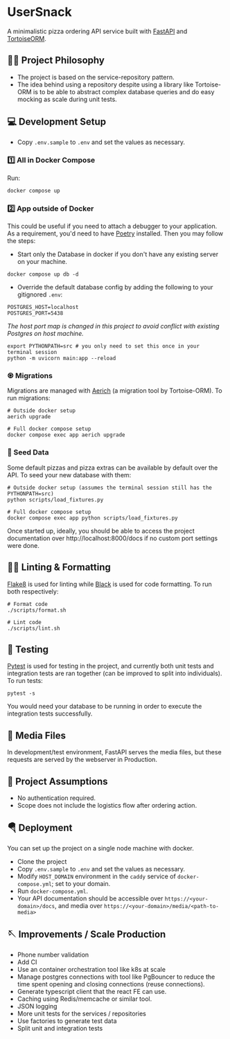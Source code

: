 # UserSnack
A minimalistic pizza ordering API service built with [FastAPI](https://fastapi.tiangolo.com/) and 
[TortoiseORM](https://tortoise.github.io).

## ✍🏾 Project Philosophy
- The project is based on the service-repository pattern. 
- The idea behind using a repository despite using a library like Tortoise-ORM is to be able to abstract 
complex database queries and do easy mocking as scale during unit tests.

## 💻 Development Setup
- Copy `.env.sample` to `.env` and set the values as necessary.

### 1️⃣ All in Docker Compose
Run:
```shell
docker compose up
```

### 2️⃣ App outside of Docker
This could be useful if you need to attach a debugger to your application. As a requirement, you'd need to have 
[Poetry](https://python-poetry.org/) installed. Then you may follow the steps:

- Start only the Database in docker if you don't have any existing server on your machine.
```shell
docker compose up db -d
```

- Override the default database config by adding the following to your gitignored `.env`:

```
POSTGRES_HOST=localhost
POSTGRES_PORT=5438
```

_The host port map is changed in this project to avoid conflict with existing Postgres on host machine._

```shell
export PYTHONPATH=src # you only need to set this once in your terminal session
python -m uvicorn main:app --reload
```

###  ♼ Migrations
Migrations are managed with [Aerich](https://github.com/tortoise/aerich) (a migration tool by Tortoise-ORM). To 
run migrations:

```shell
# Outside docker setup
aerich upgrade

# Full docker compose setup
docker compose exec app aerich upgrade
```

### 🌱 Seed Data
Some default pizzas and pizza extras can be available by default over the API. To seed your new database with them:

```shell
# Outside docker setup (assumes the terminal session still has the PYTHONPATH=src)
python scripts/load_fixtures.py

# Full docker compose setup
docker compose exec app python scripts/load_fixtures.py
```

Once started up, ideally, you should be able to access the project documentation over http://localhost:8000/docs 
if no custom port settings were done.

## 🥷🏼 Linting & Formatting
[Flake8](https://flake8.pycqa.org/en/latest/) is used for linting while [Black](https://github.com/psf/black) is used 
for code formatting. To run both respectively:

```shell
# Format code
./scripts/format.sh

# Lint code
./scripts/lint.sh
```

## 🧪 Testing
[Pytest](https://pytest.org) is used for testing in the project, and currently both unit tests and integration tests are ran together 
(can be improved to split into individuals). To run tests:

```shell
pytest -s
```

You would need your database to be running in order to execute the integration tests successfully.


## 🌌 Media Files
In development/test environment, FastAPI serves the media files, but these requests are served by the webserver in 
Production.

## 🧢 Project Assumptions
- No authentication required.
- Scope does not include the logistics flow after ordering action.

## 🪂 Deployment
You can set up the project on a single node machine with docker.

- Clone the project
- Copy `.env.sample` to `.env` and set the values as necessary.
- Modify `HOST_DOMAIN` environment in the `caddy` service of `docker-compose.yml`; set to your domain.
- Run `docker-compose.yml`.
- Your API documentation should be accessible over `https://<your-domain>/docs`, and media over `https://<your-domain>/media/<path-to-media>`

## 🪡 Improvements / Scale Production
- Phone number validation
- Add CI
- Use an container orchestration tool like k8s at scale
- Manage postgres connections with tool like PgBouncer to reduce the time spent opening and closing connections (reuse connections).
- Generate typescript client that the react FE can use. 
- Caching using Redis/memcache or similar tool.
- JSON logging 
- More unit tests for the services / repositories
- Use factories to generate test data
- Split unit and integration tests
